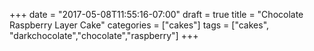 +++
date = "2017-05-08T11:55:16-07:00"
draft = true
title = "Chocolate Raspberry Layer Cake"
categories = ["cakes"]
tags = ["cakes", "darkchocolate","chocolate","raspberry"]
+++

